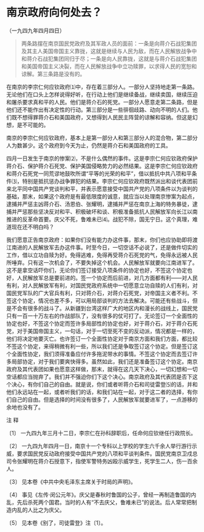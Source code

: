 #  南京政府向何处去？  
（一九四九年四月四日）

>
> 两条路摆在南京国民党政府及其军政人员的面前：一条是向蒋介石战犯集团及其主人美国帝国主义靠拢，这就是继续与人民为敌，而在人民解放战争中和蒋介石战犯集团同归于尽；一条是向人民靠拢，这就是与蒋介石战犯集团和美国帝国主义决裂，而在人民解放战争中立功赎罪，以求得人民的宽恕和谅解。第三条路是没有的。

在南京的李宗仁何应钦政府⑴中，存在着三部分人。一部分人坚持地走第一条路。无论他们在口头上怎样说得好听，在行动上他们是继续备战，继续卖国，继续压迫和屠杀要求真和平的人民。他们是蒋介石的死党。一部分人愿意走第二条路，但是他们还不能作出有决定性的行动。第三部分是一些徘徊歧路、动向不明的人们。他们既不想得罪蒋介石和美国政府，又想得到人民民主阵营的谅解和容纳。但这是幻想，是不可能的。

南京的李宗仁何应钦政府，基本上是第一部分人和第三部分人的混合物，第二部分人为数甚少。这个政府到今天为止，仍然是蒋介石和美国政府的工具。

四月一日发生于南京的惨案⑵，不是什么偶然的事件。这是李宗仁何应钦政府保护蒋介石、保护蒋介石死党、保护美国侵略势力的必然结果。这是李宗仁何应钦政府和蒋介石死党一同荒谬地鼓吹所谓“平等的光荣的和平”，借以抵抗中共八项和平条件⑶，特别是抵抗惩办战争罪犯的结果。李宗仁何应钦政府既然派出和谈代表团前来北平同中国共产党谈判和平，并表示愿意接受中国共产党的八项条件以为谈判的基础，那末，如果这个政府是有最低限度的诚意，就应当以处理南京惨案为起点，逮捕并严惩主凶蒋介石、汤恩伯、张耀明，逮捕并严惩在南京上海的特务暴徒，逮捕并严惩那些坚决反对和平、积极破坏和谈、积极准备抵抗人民解放军向长江以南推进的反革命首要。庆父不死，鲁难未已⑷。战犯不除，国无宁日。这个真理，难道现在还不明白吗？

我们愿意正告南京政府：如果你们没有能力办这件事，那末，你们也应协助即将渡江南进的人民解放军去办这件事。时至今日，一切空话不必说了，还是做件切实的工作，借以立功自赎为好。免得逃难，免得再受蒋介石死党的气，免得永远被人民所唾弃。只有这一次机会了，不要失掉这个机会。人民解放军就要向江南进军了。这不是拿空话吓你们，无论你们签订接受八项条件的协定也好，不签这个协定也好，人民解放军总是要前进的。签一个协定而后前进，对几方面都有利——对人民有利，对人民解放军有利，对国民党政府系统中一切愿意立功自赎的人们有利，对国民党军队的广大官兵有利，只对蒋介石，对蒋介石死党，对帝国主义者不利。不签这个协定，情况也差不多，可以用局部谈判的方法去解决。可能还有些战斗，但是不会有很多的战斗了。从新疆到台湾这样广大的地区内和漫长的战线上，国民党只有一百一十万左右的作战部队了，没有很多的仗可打了。无论签订一个全面性的协定也好，不签这个协定而签许多局部性的协定也好，对于蒋介石，对于蒋介石死党，对于美国帝国主义，一句话，对于一切至死不变的反动派，情况都是一样的，他们将决定地要灭亡。也许签订一个全面性协定对于南京方面和我们方面，都比较不签这个协定，来得稍微有利一些，所以我们还是争取签订这个协定。但是签订这个全面性协定，我们须得准备应付许多拖泥带水的事情。不签这个协定而去签订许多局部协定，对于我们要爽快得多。虽然如此，我们还是准备签订这个协定。南京政府及其代表团如果也愿意这样做，那末，就得在这几天下决心，一切幻想和一切空话都应当抛弃了。我们并不强迫你们下这个决心。南京政府及其代表团是否下这个决心，有你们自己的自由。就是说，你们或者听蒋介石和司徒雷登⑸的话，并和他们永远站在一起，或者听我们的话，和我们站在一起，对于这二者的选择，有你们自己的自由。但是选择的时间没有很多了，人民解放军就要进军了，一点游移的余地也没有了。

注 释

〔1〕 一九四九年三月十二日，李宗仁在孙科辞职后，任命何应钦继任行政院长。

〔2〕
一九四九年四月一日，南京十一个专科以上学校的学生六千余人举行游行示威，要求国民党反动政府接受中国共产党的八项和平谈判条件。国民党南京卫戍总司令张耀明在蒋介石授意下，指使军警特务凶殴示威学生，死学生二人，伤一百余人。

〔3〕 见本卷《中共中央毛泽东主席关于时局的声明》。

〔4〕
事见《左传·闵公元年》。庆父是春秋时鲁国的公子，曾经一再制造鲁国的内乱，先后杀死两个国君。当时的人有“不去庆父，鲁难未已”的说法。后人常常把制造内乱的人比之为庆父。

〔5〕 见本卷《别了，司徒雷登》注〔1〕。

  

